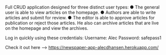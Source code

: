 Full CRUD application designed for three distinct user types:
● The general user is able to view articles on the homepage.
● Authors are able to write articles and submit for review.
● The editor is able to approve articles for publication or reject those
  articles. He also can archive articles that are live on the homepage and view the archives.

Log in quickly using these credentials:
Username: Alec
Password: safepass1

Check it out here --> https://newspaper-app-alecdhansen.herokuapp.com/ 
